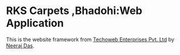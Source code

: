 # RKS Carpets ,Bhadohi:Web Application

This is the website framework from [Techoweb Enterprises Pvt. Ltd](http://www.techoweb.com) by [Neeraj Das](http://neerajdas.com).
